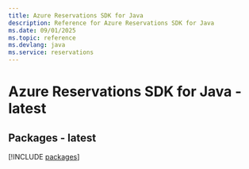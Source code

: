 ```yaml
---
title: Azure Reservations SDK for Java
description: Reference for Azure Reservations SDK for Java
ms.date: 09/01/2025
ms.topic: reference
ms.devlang: java
ms.service: reservations
---
```

# Azure Reservations SDK for Java - latest
## Packages - latest
[!INCLUDE [packages](reservations-index.md)]
